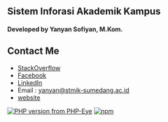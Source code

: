 ## Sistem Inforasi Akademik Kampus

#### Developed by Yanyan Sofiyan, M.Kom.

## Contact Me

- [StackOverflow](#)
- [Facebook](#)
- [LinkedIn](#)
- Email : yanyan@stmik-sumedang.ac.id
- [website](https://yanyan-sofiyan.com)


[![PHP version from PHP-Eye](https://img.shields.io/php-eye/symfony/symfony.svg?style=for-the-badge)](https://github.com/yysofiyan/SIAKAD-KAMPUS) [![npm](https://img.shields.io/npm/l/express.svg?style=for-the-badge)](https://github.com/yysofiyan/SIAKAD-KAMPUS)




